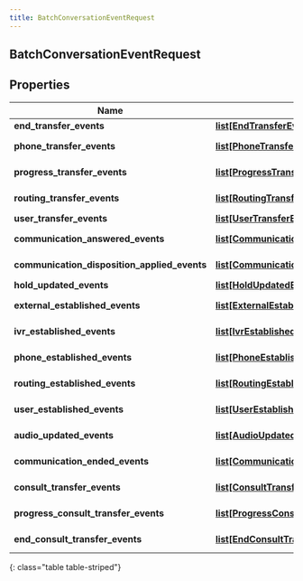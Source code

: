 ```yaml
---
title: BatchConversationEventRequest
---
```

## BatchConversationEventRequest

## Properties

|Name | Type | Description | Notes|
|------------ | ------------- | ------------- | -------------|
| **end_transfer_events** | [**list[EndTransferEvent]**](EndTransferEvent.html) | EndTransfer events for this batch | [optional] |
| **phone_transfer_events** | [**list[PhoneTransferEvent]**](PhoneTransferEvent.html) | PhoneTransfer events for this batch | [optional] |
| **progress_transfer_events** | [**list[ProgressTransferEvent]**](ProgressTransferEvent.html) | ProgressTransfer events for this batch | [optional] |
| **routing_transfer_events** | [**list[RoutingTransferEvent]**](RoutingTransferEvent.html) | RoutingTransfer events for this batch | [optional] |
| **user_transfer_events** | [**list[UserTransferEvent]**](UserTransferEvent.html) | UserTransfer events for this batch | [optional] |
| **communication_answered_events** | [**list[CommunicationAnsweredEvent]**](CommunicationAnsweredEvent.html) | CommunicationAnswered events for this batch | [optional] |
| **communication_disposition_applied_events** | [**list[CommunicationDispositionAppliedEvent]**](CommunicationDispositionAppliedEvent.html) | CommunicationDispositionApplied events for this batch | [optional] |
| **hold_updated_events** | [**list[HoldUpdatedEvent]**](HoldUpdatedEvent.html) | HoldUpdated events for this batch | [optional] |
| **external_established_events** | [**list[ExternalEstablishedEvent]**](ExternalEstablishedEvent.html) | ExternalEstablished events for this batch | [optional] |
| **ivr_established_events** | [**list[IvrEstablishedEvent]**](IvrEstablishedEvent.html) | IvrEstablished events for this batch | [optional] |
| **phone_established_events** | [**list[PhoneEstablishedEvent]**](PhoneEstablishedEvent.html) | PhoneEstablished events for this batch | [optional] |
| **routing_established_events** | [**list[RoutingEstablishedEvent]**](RoutingEstablishedEvent.html) | RoutingEstablished events for this batch | [optional] |
| **user_established_events** | [**list[UserEstablishedEvent]**](UserEstablishedEvent.html) | UserEstablished events for this batch | [optional] |
| **audio_updated_events** | [**list[AudioUpdatedEvent]**](AudioUpdatedEvent.html) | AudioUpdated events for this batch | [optional] |
| **communication_ended_events** | [**list[CommunicationEndedEvent]**](CommunicationEndedEvent.html) | CommunicationEnded events for this batch | [optional] |
| **consult_transfer_events** | [**list[ConsultTransferEvent]**](ConsultTransferEvent.html) | ConsultTransfer events for this batch | [optional] |
| **progress_consult_transfer_events** | [**list[ProgressConsultTransferEvent]**](ProgressConsultTransferEvent.html) | ProgressConsultTransfer events for this batch | [optional] |
| **end_consult_transfer_events** | [**list[EndConsultTransferEvent]**](EndConsultTransferEvent.html) | EndConsultTransfer events for this batch | [optional] |
{: class="table table-striped"}


